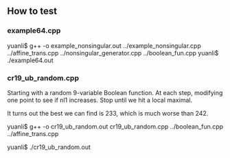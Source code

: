 ## How to test

### example64.cpp
yuanli$ g++ -o example_nonsingular.out ../example_nonsingular.cpp ../affine_trans.cpp ../nonsingular_generator.cpp ../boolean_fun.cpp
yuanli$ ./example64.out

### cr19_ub_random.cpp
Starting with a random 9-variable Boolean function. At each step, modifying one point to see if nl1 increases. Stop until we hit a local maximal.

It turns out the best we can find is 233, which is much worse than 242.

yuanli$ g++ -o cr19_ub_random.out cr19_ub_random.cpp ../boolean_fun.cpp ../affine_trans.cpp

yuanli$ ./cr19_ub_random.out